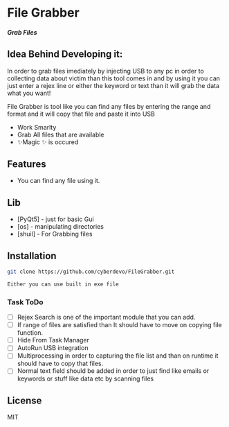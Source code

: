 # File Grabber 
##### _Grab Files_ 

## Idea Behind Developing it:

In order to grab files imediately by injecting USB to any pc in order
to collecting data about victim than this tool comes in and by using 
it you can just enter a rejex line or either the keyword or text than it will grab the data what you want!

File Grabber is tool like you can find any files by entering the range and format and it will copy that file and paste it into USB 

- Work Smarlty 
- Grab All files that are available 
- ✨Magic ✨ is occured

## Features

- You can find any file using it.

## Lib

- [PyQt5] - just for basic Gui
- [os] - manipulating directories
- [shuil] - For Grabbing files

## Installation

```sh
git clone https://github.com/cyberdevo/FileGrabber.git

Either you can use built in exe file
```
### Task ToDo

- [ ] Rejex Search is one of the important module that you can add.
- [ ] If range of files are satisfied than It should have to move on copying file function.
- [ ] Hide From Task Manager
- [ ] AutoRun USB integration
- [ ] Multiprocessing in order to capturing the file list and than on runtime it should have to copy that files.
- [ ] Normal text field should be added in order to just find like emails or keywords or stuff like data etc by scanning files

## License

MIT
